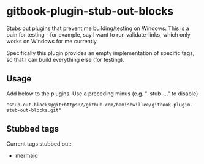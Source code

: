 # gitbook-plugin-stub-out-blocks

Stubs out plugins that prevent me building/testing on Windows. This is a pain for testing - for example, say I want to run validate-links, which only works on Windows for me currently. 

Specifically this plugin provides an empty implementation of specific tags, so that I can build everything else (for testing).

## Usage

Add below to the plugins. Use a preceding minus (e.g. "-stub-..." to disable)

```
"stub-out-blocks@git+https://github.com/hamishwillee/gitbook-plugin-stub-out-blocks.git"
```
        
## Stubbed tags

Current tags stubbed out:

* mermaid


